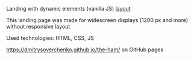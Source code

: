 Landing with dynamic elements (vanilla JS) [layout](https://www.figma.com/file/Do0TLndoEjGwuF9Ri7UHol/The_Ham_Steo-Project?node-id=1%3A2)

This landing page was made for widescreen displays (1200 px and more) without responsive layout

Used technologies: HTML, CSS, JS

https://dmitrysoverchenko.github.io/the-ham/ on GitHub pages
